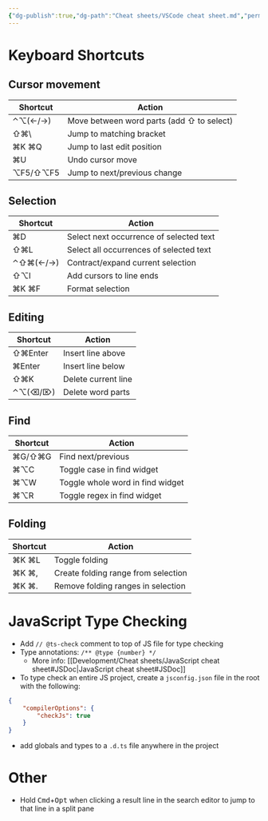 ```yaml
---
{"dg-publish":true,"dg-path":"Cheat sheets/VSCode cheat sheet.md","permalink":"/cheat-sheets/vs-code-cheat-sheet/"}
---
```



# Keyboard Shortcuts

## Cursor movement

| Shortcut | Action                                    |
| -------- | ----------------------------------------- |
| ⌃⌥(←/→)  | Move between word parts (add ⇧ to select) |
| ⇧⌘\\     | Jump to matching bracket                  |
| ⌘K ⌘Q    | Jump to last edit position                |
| ⌘U       | Undo cursor move                          |
| ⌥F5/⇧⌥F5 | Jump to next/previous change              |

## Selection

| Shortcut | Action                                  |
| -------- | --------------------------------------- |
| ⌘D       | Select next occurrence of selected text |
| ⇧⌘L      | Select all occurrences of selected text |
| ⌃⇧⌘(←/→) | Contract/expand current selection       |
| ⇧⌥I      | Add cursors to line ends                |
| ⌘K ⌘F    | Format selection                        |

## Editing

| Shortcut | Action              |
| -------- | ------------------- |
| ⇧⌘Enter  | Insert line above   |
| ⌘Enter   | Insert line below   |
| ⇧⌘K      | Delete current line |
| ⌃⌥(⌫/⌦)  | Delete word parts   |

## Find

| Shortcut | Action                           |
| -------- | -------------------------------- |
| ⌘G/⇧⌘G   | Find next/previous               |
| ⌘⌥C      | Toggle case in find widget       |
| ⌘⌥W      | Toggle whole word in find widget |
| ⌘⌥R      | Toggle regex in find widget      |

## Folding

| Shortcut | Action                              |
| -------- | ----------------------------------- |
| ⌘K ⌘L    | Toggle folding                      |
| ⌘K ⌘,    | Create folding range from selection |
| ⌘K ⌘.    | Remove folding ranges in selection  |

# JavaScript Type Checking

- Add `// @ts-check` comment to top of JS file for type checking
- Type annotations: `/** @type {number} */`
    - More info: [[Development/Cheat sheets/JavaScript cheat sheet#JSDoc\|JavaScript cheat sheet#JSDoc]]
- To type check an entire JS project, create a `jsconfig.json` file in the root with the following:

```json
{
    "compilerOptions": {
        "checkJs": true
    }
}
```

- add globals and types to a `.d.ts` file anywhere in the project

# Other

- Hold <kbd>Cmd</kbd>+<kbd>Opt</kbd> when clicking a result line in the search editor to jump to that line in a split pane
